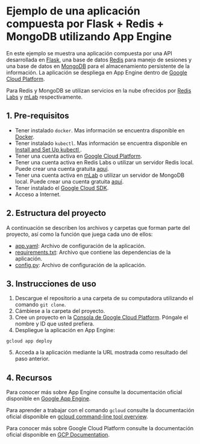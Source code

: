 # Ejemplo de una aplicación compuesta por Flask + Redis + MongoDB utilizando App Engine

En este ejemplo se muestra una aplicación compuesta por una API desarrollada en [Flask](http://flask.pocoo.org/), una base de datos [Redis](https://redis.io/) para manejo de sesiones y una base de datos en [MongoDB](https://www.mongodb.com/) para el almacenamiento persistente de la información. La aplicación se despliega en App Engine dentro de [Google Cloud Platform](https://cloud.google.com/). 

Para Redis y MongoDB se utilizan servicios en la nube ofrecidos por [Redis Labs](https://redislabs.com/) y [mLab](https://mlab.com/) respectivamente.

## 1. Pre-requisitos

* Tener instalado `docker`. Mas información se encuentra disponible en [Docker](https://www.docker.com/community-edition).
* Tener instalado `kubectl`. Mas información se encuentra disponible en [Install and Set Up kubectl
](https://kubernetes.io/docs/tasks/tools/install-kubectl/).
* Tener una cuenta activa en [Google Cloud Platform](https://cloud.google.com/).
* Tener una cuenta activa en Redis Labs o utilizar un servidor Redis local. Puede crear una cuenta gratuita [aquí](https://app.redislabs.com/#/sign-up/cloud).
* Tener una cuenta activa en [mLab](https://mlab.com/) o utilizar un servidor de MongoDB local. Puede crear una cuenta gratuita [aquí](https://mlab.com/signup/).
* Tener instalado el [Google Cloud SDK](https://cloud.google.com/sdk/).
* Acceso a Internet.


## 2. Estructura del proyecto

A continuación se describen los archivos y carpetas que forman parte del proyecto, así como la función que juega cada uno de ellos:

- [app.yaml](proxy-api.yaml): Archivo de configuración de la aplicación.
- [requirements.txt](requirements.txt): Archivo que contiene las dependencias de la aplicación.
- [config.py](app/config.py): Archivo de configuración de la aplicación.


## 3. Instrucciones de uso

1. Descargue el repositorio a una carpeta de su computadora utilizando el comando `git clone`.
2. Cámbiese a la carpeta del proyecto.
3. Cree un proyecto en la [Consola de Google Cloud Platform](https://console.cloud.google.com). Póngale el nombre y ID que usted prefiera.
4. Despliegue la aplicación en App Engine:

`gcloud app deploy`

5. Acceda a la aplicación mediante la URL mostrada como resultado del paso anterior.


## 4. Recursos

Para conocer más sobre App Engine consulte la documentación oficial disponible en  [Google App Engine](https://cloud.google.com/appengine/).

Para aprender a trabajar con el comando `gcloud` consulte la documentación oficial disponible en [gcloud command-line tool overview](
https://cloud.google.com/sdk/gcloud/).

Para conocer más sobre Google Cloud Platform consulte la documentación oficial disponible en  [GCP Documentation](https://cloud.google.com/docs/).